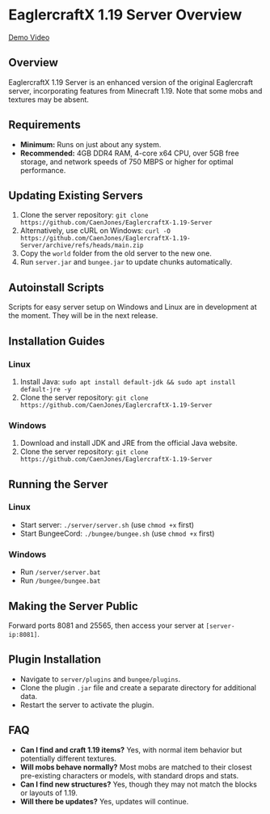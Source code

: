 # EaglercraftX 1.19 Server Overview
[Demo Video](https://github.com/CaenJones/EaglercraftX-1.19-Server/assets/131218155/0ee532ab-46d3-4959-ac9a-860931ffd649)

## Overview
EaglercraftX 1.19 Server is an enhanced version of the original Eaglercraft server, incorporating features from Minecraft 1.19. Note that some mobs and textures may be absent.

## Requirements
- **Minimum:** Runs on just about any system.
- **Recommended:** 4GB DDR4 RAM, 4-core x64 CPU, over 5GB free storage, and network speeds of 750 MBPS or higher for optimal performance.

## Updating Existing Servers
1. Clone the server repository: `git clone https://github.com/CaenJones/EaglercraftX-1.19-Server`
2. Alternatively, use cURL on Windows: `curl -O https://github.com/CaenJones/EaglercraftX-1.19-Server/archive/refs/heads/main.zip`
3. Copy the `world` folder from the old server to the new one.
4. Run `server.jar` and `bungee.jar` to update chunks automatically.

## Autoinstall Scripts
Scripts for easy server setup on Windows and Linux are in development at the moment. They will be in the next release.

## Installation Guides
### Linux
1. Install Java: `sudo apt install default-jdk && sudo apt install default-jre -y`
2. Clone the server repository: `git clone https://github.com/CaenJones/EaglercraftX-1.19-Server`

### Windows
1. Download and install JDK and JRE from the official Java website.
2. Clone the server repository: `git clone https://github.com/CaenJones/EaglercraftX-1.19-Server`

## Running the Server
### Linux
- Start server: `./server/server.sh` (use `chmod +x` first)
- Start BungeeCord: `./bungee/bungee.sh` (use `chmod +x` first)

### Windows
- Run `/server/server.bat`
- Run `/bungee/bungee.bat`

## Making the Server Public
Forward ports 8081 and 25565, then access your server at `[server-ip:8081]`.

## Plugin Installation
- Navigate to `server/plugins` and `bungee/plugins`.
- Clone the plugin `.jar` file and create a separate directory for additional data.
- Restart the server to activate the plugin.

## FAQ
- **Can I find and craft 1.19 items?** Yes, with normal item behavior but potentially different textures.
- **Will mobs behave normally?** Most mobs are matched to their closest pre-existing characters or models, with standard drops and stats.
- **Can I find new structures?** Yes, though they may not match the blocks or layouts of 1.19.
- **Will there be updates?** Yes, updates will continue.
